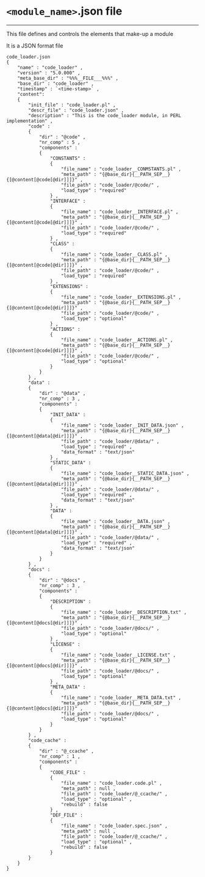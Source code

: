 # `<module_name>`.json file
---
This file defines and controls the elements that make-up a module

It is a JSON format file

    code_loader.json
    {
        "name" : "code_loader" ,
        "version" : "5.0.000" ,
        "meta_base_dir" : "%%%__FILE___%%%" ,
        "base_dir" : "code_loader" ,
        "timestamp" : `<time-stamp>` ,
        "content":
        {
            "init_file" : "code_loader.pl" ,
            "descr_file" : "code_loader.json" ,
            "description" : "This is the code_loader module, in PERL implementation" ,
            "code" :
            {
                "dir" : "@code" ,
                "nr_comp" : 5 ,
                "components" :
                {
                    "CONSTANTS" :
                    {
                        "file_name" : "code_loader__CONMSTANTS.pl" ,
                        "meta_path" : "{@base_dir}{__PATH_SEP__}{[@content[@code[@dir]]]}" ,
                        "file_path" : "code_loader/@code/" ,
                        "load_type" : "required"
                    } ,
                    "INTERFACE" :
                    {
                        "file_name" : "code_loader__INTERFACE.pl" ,
                        "meta_path" : "{@base_dir}{__PATH_SEP__}{[@content[@code[@dir]]]}" ,
                        "file_path" : "code_loader/@code/" ,
                        "load_type" : "required"
                    } ,
                    "CLASS" :
                    {
                        "file_name" : "code_loader__CLASS.pl" ,
                        "meta_path" : "{@base_dir}{__PATH_SEP__}{[@content[@code[@dir]]]}" ,
                        "file_path" : "code_loader/@code/" ,
                        "load_type" : "required"
                    } ,
                    "EXTENSIONS" :
                    {
                        "file_name" : "code_loader__EXTENSIONS.pl" ,
                        "meta_path" : "{@base_dir}{__PATH_SEP__}{[@content[@code[@dir]]]}" ,
                        "file_path" : "code_loader/@code/" ,
                        "load_type" : "optional"
                    } ,
                    "ACTIONS" :
                    {
                        "file_name" : "code_loader__ACTIONS.pl" ,
                        "meta_path" : "{@base_dir}{__PATH_SEP__}{[@content[@code[@dir]]]}" ,
                        "file_path" : "code_loader/@code/" ,
                        "load_type" : "optional"
                    }
                }
            } ,
            "data" :
            {
                "dir" : "@data" ,
                "nr_comp" : 3 ,
                "components" :
                {
                    "INIT_DATA" :
                    {
                        "file_name" : "code_loader__INIT_DATA.json" ,
                        "meta_path" : "{@base_dir}{__PATH_SEP__}{[@content[@data[@dir]]]}" ,
                        "file_path" : "code_loader/@data/" ,
                        "load_type" : "required" ,
                        "data_format" : "text/json"
                    } ,
                    "STATIC_DATA" :
                    {
                        "file_name" : "code_loader__STATIC_DATA.json" ,
                        "meta_path" : "{@base_dir}{__PATH_SEP__}{[@content[@data[@dir]]]}" ,
                        "file_path" : "code_loader/@data/" ,
                        "load_type" : "required" ,
                        "data_format" : "text/json"
                    } ,
                    "DATA" :
                    {
                        "file_name" : "code_loader__DATA.json" ,
                        "meta_path" : "{@base_dir}{__PATH_SEP__}{[@content[@data[@dir]]]}" ,
                        "file_path" : "code_loader/@data/" ,
                        "load_type" : "required" ,
                        "data_format" : "text/json"
                    }
                }
            } ,
            "docs" :
            {
                "dir" : "@docs" ,
                "nr_comp" : 3 ,
                "components" :
                {
                    "DESCRIPTION" :
                    {
                        "file_name" : "code_loader__DESCRIPTION.txt" ,
                        "meta_path" : "{@base_dir}{__PATH_SEP__}{[@content[@docs[@dir]]]}" ,
                        "file_path" : "code_loader/@docs/" ,
                        "load_type" : "optional"
                    } ,
                    "LICENSE" :
                    {
                        "file_name" : "code_loader__LICENSE.txt" ,
                        "meta_path" : "{@base_dir}{__PATH_SEP__}{[@content[@docs[@dir]]]}" ,
                        "file_path" : "code_loader/@docs/" ,
                        "load_type" : "optional"
                    } ,
                    "META_DATA" :
                    {
                        "file_name" : "code_loader__META_DATA.txt" ,
                        "meta_path" : "{@base_dir}{__PATH_SEP__}{[@content[@docs[@dir]]]}" ,
                        "file_path" : "code_loader/@docs/" ,
                        "load_type" : "optional"
                    }
                }    
            } ,
            "code_cache" :
            {
                "dir" : "@_ccache" ,
                "nr_comp" : 1 ,
                "components" :
                {
                    "CODE_FILE" :
                    {
                        "file_name" : "code_loader.code.pl" ,
                        "meta_path" : null ,
                        "file_path" : "code_loader/@_ccache/" ,
                        "load_type" : "optional" ,
                        "rebuild" : false
                    } ,
                    "DEF_FILE" :
                    {
                        "file_name" : "code_loader.spec.json" ,
                        "meta_path" : null ,
                        "file_path" : "code_loader/@_ccache/" ,
                        "load_type" : "optional" ,
                        "rebuild" : false
                    }
            }
        }
    }
